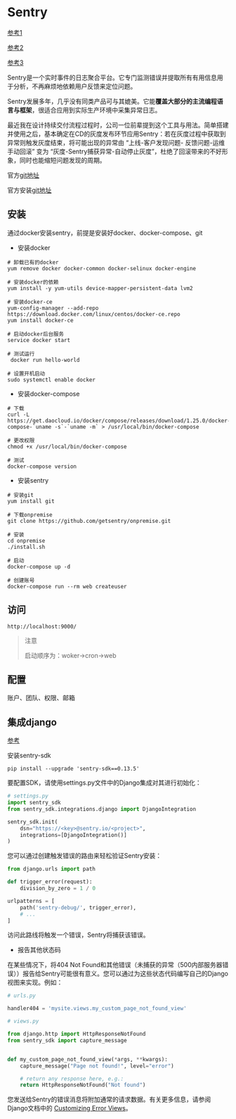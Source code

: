 # Sentry

[参考1](http://www.projectsedu.com/2019/12/11/centos7下搭建sentry错误日志服务器/)

[参考2](https://www.jianshu.com/p/ca4ad23a2dd6)

[参考3](https://www.cnblogs.com/Shadow3627/p/10767023.html)

Sentry是一个实时事件的日志聚合平台。它专门监测错误并提取所有有用信息用于分析，不再麻烦地依赖用户反馈来定位问题。

Sentry发展多年，几乎没有同类产品可与其媲美。它能**覆盖大部分的主流编程语言与框架**，很适合应用到实际生产环境中采集异常日志。

最近我在设计持续交付流程过程时，公司一位前辈提到这个工具与用法。简单搭建并使用之后，基本确定在CD的灰度发布环节应用Sentry：若在灰度过程中获取到异常则触发灰度结束，将可能出现的异常由
 “上线-客户发现问题- 反馈问题-运维手动回滚”
 变为
 “灰度-Sentry捕获异常-自动停止灰度”，杜绝了回滚带来的不好形象，同时也能缩短问题发现的周期。

官方[git地址](https://github.com/getsentry/sentry)

官方安装[git地址](https://github.com/getsentry/onpremise)

## 安装

通过docker安装sentry，前提是安装好docker、docker-compose、git

- 安装docker

```shell
# 卸载已有的docker 
yum remove docker docker-common docker-selinux docker-engine

# 安装docker的依赖
yum install -y yum-utils device-mapper-persistent-data lvm2

# 安装docker-ce
yum-config-manager --add-repo https://download.docker.com/linux/centos/docker-ce.repo
yum install docker-ce
 
# 启动docker后台服务
service docker start

# 测试运行
 docker run hello-world

# 设置开机启动
sudo systemctl enable docker
```

- 安装docker-compose

```shell
# 下载
curl -L https://get.daocloud.io/docker/compose/releases/download/1.25.0/docker-compose-`uname -s`-`uname -m` > /usr/local/bin/docker-compose

# 更改权限
chmod +x /usr/local/bin/docker-compose

# 测试
docker-compose version
```

- 安装sentry

```shell
# 安装git 
yum install git

# 下载onpremise
git clone https://github.com/getsentry/onpremise.git

# 安装
cd onpremise
./install.sh

# 启动
docker-compose up -d

# 创建账号
docker-compose run --rm web createuser
```

## 访问

```
http://localhost:9000/
```

> 注意
>
> 启动顺序为：woker->cron->web

## 配置

账户、团队、权限、邮箱

## 集成django

[参考](https://docs.sentry.io/platforms/python/django/)

安装sentry-sdk

```
pip install --upgrade 'sentry-sdk==0.13.5'
```

要配置SDK，请使用settings.py文件中的Django集成对其进行初始化：

```python
# settings.py
import sentry_sdk
from sentry_sdk.integrations.django import DjangoIntegration

sentry_sdk.init(
    dsn="https://<key>@sentry.io/<project>",
    integrations=[DjangoIntegration()]
)
```

您可以通过创建触发错误的路由来轻松验证Sentry安装：

```python
from django.urls import path

def trigger_error(request):
    division_by_zero = 1 / 0

urlpatterns = [
    path('sentry-debug/', trigger_error),
    # ...
]
```

访问此路线将触发一个错误，Sentry将捕获该错误。

- 报告其他状态码

在某些情况下，将404 Not Found和其他错误（未捕获的异常（500内部服务器错误））报告给Sentry可能很有意义。您可以通过为这些状态代码编写自己的Django视图来实现。例如：

```python
# urls.py

handler404 = 'mysite.views.my_custom_page_not_found_view'

# views.py

from django.http import HttpResponseNotFound
from sentry_sdk import capture_message


def my_custom_page_not_found_view(*args, **kwargs):
    capture_message("Page not found!", level="error")

    # return any response here, e.g.:
    return HttpResponseNotFound("Not found")
```

您发送给Sentry的错误消息将附加通常的请求数据。有关更多信息，请参阅Django文档中的 [Customizing Error Views](https://docs.djangoproject.com/en/2.0/topics/http/views/#customizing-error-views)。